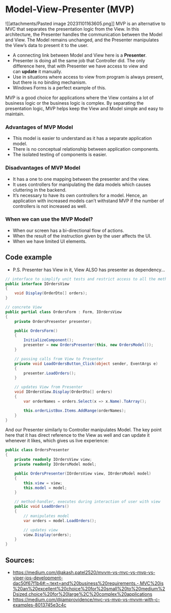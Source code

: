 # Model-View-Presenter (MVP)
![[attachments/Pasted image 20231101163605.png]]
MVP is an alternative to MVC that separates the presentation logic from the View. In this architecture, the Presenter handles the communication between the Model and View. The Model remains unchanged, and the Presenter manipulates the View’s data to present it to the user.

- A connecting link between Model and View here is a **Presenter**.
- Presenter is doing all the same job that Controller did. The only difference here, that with Presenter we have access to view and can **update** it manually.
- Use in situations where access to view from program is always present, but there is no binding mechanism.
- Windows Forms is a perfect example of this.

MVP is a good choice for applications where the View contains a lot of business logic or the business logic is complex. By separating the presentation logic, MVP helps keep the View and Model simple and easy to maintain.

### **Advantages of MVP Model**

- This model is easier to understand as it has a separate application model.
- There is no conceptual relationship between application components.
- The isolated testing of components is easier.

### **Disadvantages of MVP Model**

- It has a one to one mapping between the presenter and the view.
- It uses controllers for manipulating the data models which causes cluttering in the backend.
- It’s necessary to have its own controllers for a model. Hence, an application with increased models can’t withstand MVP if the number of controllers is not increased as well.

### **When we can use the MVP Model?**

- When our screen has a bi-directional flow of actions.
- When the result of the instruction given by the user affects the UI.
- When we have limited UI elements.

## Code example
- P.S. Presenter has View in it, View ALSO has presenter as dependency...
```csharp
// interface to simplify unit tests and restrict access to all the methods
public interface IOrdersView
{
	void Display(OrderDto[] orders);
}

// concrete View
public partial class OrdersForm : Form, IOrdersView
{
	private OrdersPresenter presenter;

	public OrdersForm()
	{
		InitializeComponent();
		presenter = new OrdersPresenter(this, new OrdersModel());
	}

	// passing calls from View to Presenter
	private void LoadOrdersButton_Click(object sender, EventArgs e)
	{
		presenter.LoadOrders();
	}

	// updates View from Presenter
	void IOrdersView.Display(OrderDto[] orders)
	{
		var orderNames = orders.Select(x => x.Name).ToArray();

		this.orderListBox.Items.AddRange(orderNames);
	}
}
```

And our Presenter similarly to Controller manipulates Model. The key point here that it has direct reference to the View as well and can update it whenever it likes, which gives us live experience:

```csharp
public class OrdersPresenter
{
	private readonly IOrdersView view;
	private readonly IOrdersModel model;

	public OrdersPresenter(IOrdersView view, IOrdersModel model)
	{
		this.view = view;
		this.model = model;
	}

	// method-handler, executes during interaction of user with view
	public void LoadOrders()
	{
		// manipulates model
		var orders = model.LoadOrders();

		// updates view
		view.Display(orders);
	}
}
```
## Sources:
- https://medium.com/@akash.patel2520/mvvm-vs-mvc-vs-mvp-vs-viper-ios-development-dac50f67f1b4#:~:text=and%20business%20requirements.-,MVC%20is%20an%20excellent%20choice%20for%20small%20to%20medium%2Dsized,choice%20for%20large%2C%20complex%20applications
- https://medium.com/@iamprovidence/mvc-vs-mvp-vs-mvvm-with-c-examples-8013745e3c4c